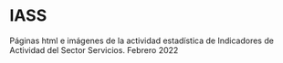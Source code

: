 # IASS
Páginas html e imágenes de la actividad estadística de Indicadores de Actividad del Sector Servicios. Febrero 2022
